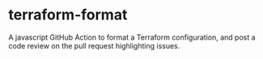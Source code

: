# terraform-format
A javascript GitHub Action to format a Terraform configuration, and post a code review on the pull request highlighting issues.

